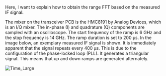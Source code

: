 Here, I want to explain how to obtain the range FFT based on the measured IF signal.

The mixer on the transceiver PCB is the HMC8191 by Analog Devices, which is an I/Q mixer. The in-phase (I) and quadrature (Q) components are sampled with an oscilloscope. The start frequency of the ramp is 6 GHz and the stop frequency is 14 GHz. The ramp duration is set to 200 µs. In the image below, an exemplary measured IF signal is shown. It is immediately apparent that the signal repeats every 400 µs. This is due to the configuration of the phase-locked loop (PLL). It generates a triangular signal. This means that up and down ramps are generated alternately.

![Time_Large](https://github.com/user-attachments/assets/bc124680-d291-40a3-bdf0-1889387b5a60)
